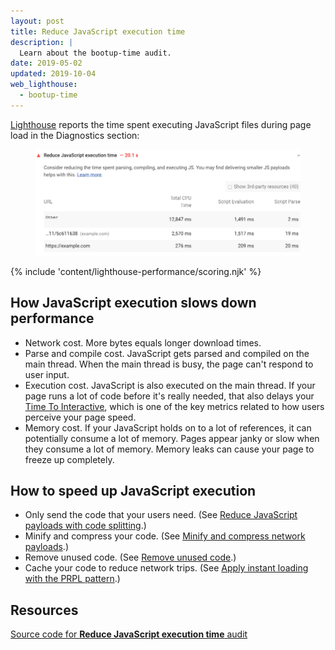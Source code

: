```yaml
---
layout: post
title: Reduce JavaScript execution time
description: |
  Learn about the bootup-time audit.
date: 2019-05-02
updated: 2019-10-04
web_lighthouse:
  - bootup-time
---
```


[Lighthouse](https://developers.google.com/web/tools/lighthouse/)
reports the time spent executing JavaScript files during page load
in the Diagnostics section:

<figure class="w-figure">
  <img class="w-screenshot" src="bootup-time.png" alt="A screenshot of the Lighthouse Reduce JavaScript execution time audit">
</figure>

{% include 'content/lighthouse-performance/scoring.njk' %}

## How JavaScript execution slows down performance

- Network cost. More bytes equals longer download times.
- Parse and compile cost. JavaScript gets parsed and compiled on the main thread.
When the main thread is busy, the page can't respond to user input.
- Execution cost. JavaScript is also executed on the main thread.
If your page runs a lot of code before it's really needed,
that also delays your [Time To Interactive](/interactive),
which is one of the key metrics related to how users perceive your page speed.
- Memory cost. If your JavaScript holds on to a lot of references,
it can potentially consume a lot of memory.
Pages appear janky or slow when they consume a lot of memory.
Memory leaks can cause your page to freeze up completely.

## How to speed up JavaScript execution

- Only send the code that your users need. (See
[Reduce JavaScript payloads with code splitting](/reduce-javascript-payloads-with-code-splitting).)
- Minify and compress your code. (See
[Minify and compress network payloads](/reduce-network-payloads-using-text-compression).)
- Remove unused code. (See [Remove unused code](/remove-unused-code).)
- Cache your code to reduce network trips. (See
[Apply instant loading with the PRPL pattern](/apply-instant-loading-with-prpl).)

## Resources

[Source code for **Reduce JavaScript execution time** audit](https://github.com/GoogleChrome/lighthouse/blob/master/lighthouse-core/audits/bootup-time.js)
